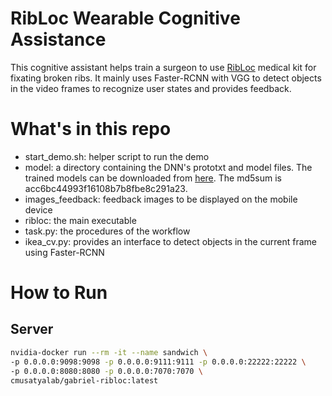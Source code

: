 # RibLoc Wearable Cognitive Assistance

This cognitive assistant helps train a surgeon to use [RibLoc](https://acuteinnovations.com/product/ribloc/) medical kit for
fixating broken ribs. It mainly uses Faster-RCNN with VGG to detect objects in
the video frames to recognize user states and provides feedback.

# What's in this repo

  * start_demo.sh: helper script to run the demo
  * model: a directory containing the DNN's prototxt and model files. The trained models can be downloaded from [here](https://storage.cmusatyalab.org/gabriel-model/ribloc). The md5sum is acc6bc44993f16108b7b8fbe8c291a23.
  * images_feedback: feedback images to be displayed on the mobile device
  * ribloc: the main executable
  * task.py: the procedures of the workflow
  * ikea_cv.py: provides an interface to detect objects in the current frame using Faster-RCNN

# How to Run

## Server

```bash
nvidia-docker run --rm -it --name sandwich \
-p 0.0.0.0:9098:9098 -p 0.0.0.0:9111:9111 -p 0.0.0.0:22222:22222 \
-p 0.0.0.0:8080:8080 -p 0.0.0.0:7070:7070 \
cmusatyalab/gabriel-ribloc:latest
```